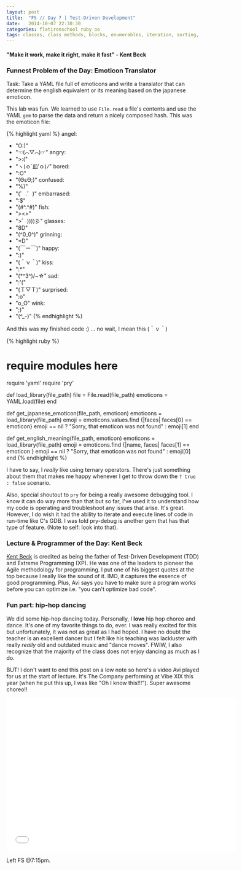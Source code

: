 ```yaml
---
layout: post
title:  "FS // Day 7 | Test-Driven Development"
date:   2014-10-07 22:30:30
categories: flatironschool ruby oo
tags: classes, class methods, blocks, enumerables, iteration, sorting, data structures, object-orientation, oo, test-driven development, tdd, kent beck, hip-hop, dancing
---
```

#### "Make it work, make it right, make it fast" - Kent Beck

### Funnest Problem of the Day: Emoticon Translator

Task: Take a YAML file full of emoticons and write a translator that can determine the english equivalent or its meaning based on the japanese emoticon.

This lab was fun. We learned to use `File.read` a file's contents and use the YAML `gem` to parse the data and return a nicely composed hash. This was the emoticon file:

{% highlight yaml %}
angel:
  - "O:)"      
  - "☜(⌒▽⌒)☞"
angry:
  - ">:("
  - "ヽ(ｏ`皿′ｏ)ﾉ"
bored:
  - ":O"
  - "(ΘεΘ;)"
confused:
  - "%)"
  - "(゜.゜)"
embarrased:
  - ":$" 
  - "(#^.^#)"
fish:
  - "><>"
  - ">゜))))彡"
glasses:
  - "8D"
  - "(^0_0^)"
grinning:
  - "=D"
  - "(￣ー￣)"
happy:
  - ":)"
  - "(＾ｖ＾)"
kiss:
  - ":*"
  - "(*^3^)/~☆"
sad:
  - ":'("
  - "(Ｔ▽Ｔ)"
surprised:
  - ":o"
  - "o_O"
wink:
  - ";)"
  - "(^_-)"
{% endhighlight %}

And this was my finished code :) ... no wait, I mean this (＾ｖ＾)

{% highlight ruby %}
# require modules here
require 'yaml'
require 'pry'

def load_library(file_path)
  file = File.read(file_path)
  emoticons = YAML.load(file)
end

def get_japanese_emoticon(file_path, emoticon)
  emoticons = load_library(file_path)
  emoji = emoticons.values.find {|faces| faces[0] == emoticon}
  emoji == nil ? "Sorry, that emoticon was not found" : emoji[1]
end

def get_english_meaning(file_path, emoticon)
  emoticons = load_library(file_path)
  emoji = emoticons.find {|name, faces| faces[1] == emoticon }
  emoji == nil ? "Sorry, that emoticon was not found" : emoji[0]
end
{% endhighlight %}

I have to say, I *really* like using ternary operators. There's just something about them that makes me happy whenever I get to throw down the `? true : false` scenario.

Also, special shoutout to `pry` for being a really awesome debugging tool. I know it can do way more than that but so far, I've used it to understand how my code is operating and troubleshoot any issues that arise. It's great. However, I do wish it had the ability to iterate and execute lines of code in run-time like C's GDB. I was told pry-debug is another gem that has that type of feature. (Note to self: look into that).

### Lecture & Programmer of the Day: Kent Beck
[Kent Beck](http://en.wikipedia.org/wiki/Kent_Beck) is credited as being the father of Test-Driven Development (TDD) and Extreme Programming (XP). He was one of the leaders to pioneer the Agile methodology for programming. I put one of his biggest quotes at the top because I really like the sound of it. IMO, it captures the essence of good programming. Plus, Avi says you have to make sure a program works before you can optimize i.e. "you can't optimize bad code". 

### Fun part: hip-hop dancing
We did some hip-hop dancing today. Personally, I **love** hip hop choreo and dance. It's one of my favorite things to do, ever. I was really excited for this but unfortunately, it was not as great as I had hoped. I have no doubt the teacher is an excellent dancer but I felt like his teaching was lackluster with really *really* old and outdated music and "dance moves". FWIW, I also recognize that the majority of the class does not enjoy dancing as much as I do.

BUT! I don't want to end this post on a low note so here's a video Avi played for us at the start of lecture. It's The Company performing at Vibe XIX this year (when he put this up, I was like "Oh I know this!!!"). Super awesome choreo!!

<iframe width="600" height="400" src="//www.youtube.com/embed/zY2D0j454PI" frameborder="0" allowfullscreen>Your browser does not support this video</iframe>

Left FS @7:15pm.
